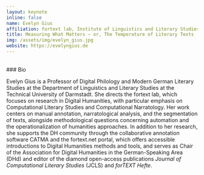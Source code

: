 ```yaml
---
layout: keynote
inline: false
name: Evelyn Gius
affiliation: fortext lab, Institute of Linguistics and Literary Studies, Technical University of Darmstadt
title: Measuring What Matters — or, The Temperature of Literary Texts
img: /assets/img/evelyn_gius.jpg
website: https://evelyngius.de
---
```


<br/>
### Bio

Evelyn Gius is a Professor of Digital Philology and Modern German Literary Studies at the Department of Linguistics and Literary Studies at the Technical University of Darmstadt. She directs the fortext lab, which focuses on research in Digital Humanities, with particular emphasis on Computational Literary Studies and Computational Narratology. Her work centers on manual annotation, narratological analysis, and the segmentation of texts, alongside methodological questions concerning automation and the operationalization of humanities approaches. In addition to her research, she supports the DH community through the collaborative annotation software CATMA and the fortext.net portal, which offers accessible introductions to Digital Humanities methods and tools, and serves as Chair of the Association for Digital Humanities in the German-Speaking Area (DHd) and editor of the diamond open-access publications *Journal of Computational Literary Studies* (JCLS) and *forTEXT Hefte*.